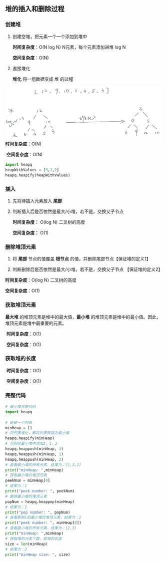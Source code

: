## 堆的插入和删除过程

### 创建堆

1. 创建空堆，把元素一个一个添加到堆中

   **时间复杂度**：O(N log N)   N元素，每个元素添加进堆 log N

   **空间复杂度**：O(N)

2. 直接堆化

   **堆化** 将一组数据变成 堆 的过程

![](..\image\堆化_1.png)
​     **时间复杂度**：O(N)

​     **空间复杂度**：O(N)

```python
import heapq
heapWithValues = [3,1,2]
heapq.heapify(heapWithValues)
```

### 插入

1. 先将待插入元素放入 **尾部**

2. 判断插入后是否依然是最大/小堆，若不是，交换父子节点

   **时间复杂度：** O(log N)   二叉树的高度

   **空间复杂度：** O(1)

### 删除堆顶元素

1. 将 **尾部** 节点的值覆盖 **根节点** 的值，并删除尾部节点【保证堆的定义1】

2. 判断删除后是否依然是最大/小堆，若不是，交换父子节点 【保证堆的定义2】

  **时间复杂度**：O(log N)     二叉树的高度

  **空间复杂度**：O(1)

### 获取堆顶元素

**最大堆** 的堆顶元素是堆中的最大值，**最小堆** 的堆顶元素是堆中的最小值。因此，堆顶元素是堆中最重要的元素。

​     **时间复杂度**：O(1)

​     **空间复杂度**：O(1)

### 获取堆的长度

​     **时间复杂度**：O(1)

​     **空间复杂度**：O(1)

### 完整代码

```python
# 最小堆完整代码
import heapq

# 新建一个列表
minHeap = []
# 将列表堆化，即将列表转换为最小堆
heapq.heapify(minHeap)
# 分别往最小堆中添加3，1，2
heapq.heappush(minHeap, 3)
heapq.heappush(minHeap, 1)
heapq.heappush(minHeap, 2)
# 查看最小堆的所有元素，结果为：[1,3,2]
print("minHeap: ",minHeap)
# 获取最小堆的堆顶元素
peekNum = minHeap[0]
# 结果为：1
print("peek number: ", peekNum)
# 删除最小堆的堆顶元素
popNum = heapq.heappop(minHeap)
# 结果为：1
print("pop number: ", popNum)
# 查看删除1后最小堆的堆顶元素，结果为：2
print("peek number: ", minHeap[0])
# 查看最小堆的所有元素，结果为：[2,3]
print("minHeap: ",minHeap)
# 获取堆的元素个数，即堆的长度
size = len(minHeap)
# 结果为：2
print("minHeap size: ", size)
```

